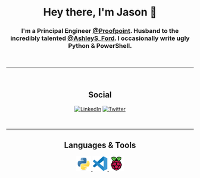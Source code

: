 <h1 align="center">Hey there, I'm Jason 👋</h1>
<h3 align="center">I'm a Principal Engineer <a href="https://proofpoint.com">@Proofpoint</a>. Husband to the incredibly talented <a href="https://twitter.com/AshleyS_Ford">@AshleyS_Ford</a>. I occasionally write ugly Python & PowerShell.</h3>
<br>

---

<br>
<h2 align="center">Social</h2>
<p align="center">
<a href="https://www.linkedin.com/in/jasonsford/"><img src="https://img.shields.io/badge/linkedin-%230077B5.svg?&style=for-the-badge&logo=linkedin&logoColor=white" alt="LinkedIn" /></a>
<a href="https://twitter.com/JasonFord"><img src="https://img.shields.io/badge/Twitter-1DA1F2?style=for-the-badge&logo=twitter&logoColor=white" alt="Twitter" /></a>
 </p>
 <br>

---

<p>
<h2 align="center">Languages & Tools</h3>
</p>
<p align="center">
<a href="" target="_blank"> <img src="https://raw.githubusercontent.com/devicons/devicon/master/icons/python/python-original.svg" alt="Python" width="40" height="40"/> </a>
<a href="" target="_blank"> <img src="https://raw.githubusercontent.com/devicons/devicon/master/icons/vscode/vscode-original.svg" alt="Python" width="40" height="40"/> </a>
<a href="" target="_blank"> <img src="https://raw.githubusercontent.com/devicons/devicon/master/icons/raspberrypi/raspberrypi-original.svg" alt="Python" width="40" height="40"/> </a>

